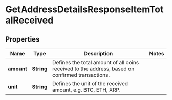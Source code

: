 

# GetAddressDetailsResponseItemTotalReceived


## Properties

Name | Type | Description | Notes
------------ | ------------- | ------------- | -------------
**amount** | **String** | Defines the total amount of all coins received to the address, based on confirmed transactions. | 
**unit** | **String** | Defines the unit of the received amount, e.g. BTC, ETH, XRP. | 



